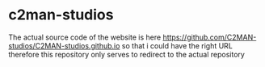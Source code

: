 # c2man-studios
The actual source code of the website is here
https://github.com/C2MAN-studios/C2MAN-studios.github.io
so that i could have the right URL
therefore this repository only serves to redirect to the actual repository
